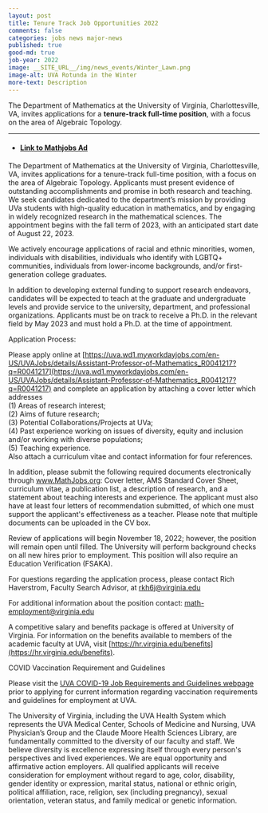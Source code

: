 ```yaml
---
layout: post
title: Tenure Track Job Opportunities 2022
comments: false
categories: jobs news major-news
published: true
good-md: true
job-year: 2022
image: __SITE_URL__/img/news_events/Winter_Lawn.png
image-alt: UVA Rotunda in the Winter
more-text: Description
---
```


The Department of Mathematics at the University of Virginia, Charlottesville, VA, invites applications for a <b>tenure-track full-time position</b>, with a focus on the area of Algebraic Topology.

<!--more-->

---

- #### [Link to Mathjobs Ad](https://www.mathjobs.org/jobs/UVa/APM2023)

The Department of Mathematics at the University of Virginia, Charlottesville, VA, invites applications for a tenure-track full-time position, with a focus on the area of Algebraic Topology. Applicants must present evidence of outstanding accomplishments and promise in both research and teaching. We seek candidates dedicated to the department’s mission by providing UVa students with high-quality education in mathematics, and by engaging in widely recognized research in the mathematical sciences. The appointment begins with the fall term of 2023, with an anticipated start date of August 22, 2023.

We actively encourage applications of racial and ethnic minorities, women, individuals with disabilities, individuals who identify with LGBTQ+ communities, individuals from lower-income backgrounds, and/or first-generation college graduates.

In addition to developing external funding to support research endeavors, candidates will be expected to teach at the graduate and undergraduate levels and provide service to the university, department, and professional organizations. Applicants must be on track to receive a Ph.D. in the relevant field by May 2023 and must hold a Ph.D. at the time of appointment.

Application Process:

Please apply online at [https://uva.wd1.myworkdayjobs.com/en-US/UVAJobs/details/Assistant-Professor-of-Mathematics_R0041217?q=R0041217](https://uva.wd1.myworkdayjobs.com/en-US/UVAJobs/details/Assistant-Professor-of-Mathematics_R0041217?q=R0041217) and complete an application by attaching a cover letter which addresses<br>
(1) Areas of research interest;<br>
(2) Aims of future research;<br>
(3) Potential Collaborations/Projects at UVa;<br>
(4) Past experience working on issues of diversity, equity and inclusion and/or working with diverse populations;<br>
(5) Teaching experience.<br>
Also attach a curriculum vitae and contact information for four references.

In addition, please submit the following required documents electronically through www.MathJobs.org: Cover letter, AMS Standard Cover Sheet, curriculum vitae, a publication list, a description of research, and a statement about teaching interests and experience. The applicant must also have at least four letters of recommendation submitted, of which one must support the applicant's effectiveness as a teacher. Please note that multiple documents can be uploaded in the CV box.

Review of applications will begin November 18, 2022; however, the position will remain open until filled. The University will perform background checks on all new hires prior to employment. This position will also require an Education Verification (FSAKA).

For questions regarding the application process, please contact Rich Haverstrom, Faculty Search Advisor, at rkh6j@virginia.edu

For additional information about the position contact: math-employment@virginia.edu

A competitive salary and benefits package is offered at University of Virginia. For information on the benefits available to members of the academic faculty at UVA, visit [https://hr.virginia.edu/benefits](https://hr.virginia.edu/benefits).




COVID Vaccination Requirement and Guidelines

Please visit the [UVA COVID-19 Job Requirements and Guidelines webpage](https://hr.virginia.edu/covid-19/covid-requirements-and-guidelines-uva-new-hires) prior to applying for current information regarding vaccination requirements and guidelines for employment at UVA.

The University of Virginia, including the UVA Health System which represents the UVA Medical Center, Schools of Medicine and Nursing, UVA Physician’s Group and the Claude Moore Health Sciences Library, are fundamentally committed to the diversity of our faculty and staff. We believe diversity is excellence expressing itself through every person's perspectives and lived experiences. We are equal opportunity and affirmative action employers. All qualified applicants will receive consideration for employment without regard to age, color, disability, gender identity or expression, marital status, national or ethnic origin, political affiliation, race, religion, sex (including pregnancy), sexual orientation, veteran status, and family medical or genetic information.